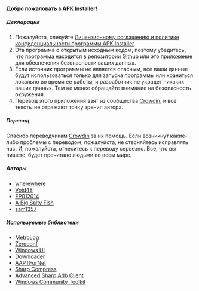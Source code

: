 #### Добро пожаловать в APK Installer!

##### Декларация
1. Пожалуйста, следуйте [Лицензионному соглашению и политике конфиденциальности программы APK Installer](https://github.com/Paving-Base/APK-Installer/blob/main/Privacy.md).
2. Эта программа с открытым исходным кодом, поэтому убедитесь, что программа находится в [репозитории Github](https://github.com/Paving-Base/APK-Installer) или [это приложение](https://www.microsoft.com/store/apps/9P2JFQ43FPPG) для обеспечения безопасности ваших данных.
3. Если источник программы не является опасным, все ваши данные будут использоваться только для запуска программы или храниться локально во время ее работы, и разработчик не украдет никаких ваших данных. Тем не менее обращайте внимание на безопасность окружения.
4. Перевод этого приложения взят из сообщества [Crowdin](https://crowdin.com/project/APKInstaller "Crowdin"), и все тексты не отражают точку зрения автора.

##### Перевод
Спасибо переводчикам [Crowdin](https://crowdin.com/project/APKInstaller "Crowdin") за их помощь. Если возникнут какие-либо проблемы с переводом, пожалуйста, не стесняйтесь исправлять нас. И, пожалуйста, отнеситесь к переводу серьезно. Все, что вы пишете, будет прочитано людьми во всем мире.

##### Авторы
- [wherewhere](https://github.com/wherewhere)
- [Void48](https://github.com/Void48)
- [EP012014](https://github.com/EP012014)
- [A Big Salty Fish](https://github.com/bigsaltyfishes)
- [sam1357](https://github.com/sam1357)

##### Используемые библиотеки
- [MetroLog](https://github.com/roubachof/MetroLog "MetroLog")
- [Zeroconf](https://github.com/novotnyllc/Zeroconf "Zeroconf")
- [Windows UI](https://github.com/microsoft/microsoft-ui-xaml "Windows UI")
- [Downloader](https://github.com/bezzad/Downloader "Downloader")
- [AAPTForNet](https://github.com/canheo136/QuickLook.Plugin.ApkViewer "AAPTForNet")
- [Sharp Compress](https://github.com/adamhathcock/sharpcompress "Sharp Compress")
- [Advanced Sharp Adb Client](https://github.com/yungd1plomat/AdvancedSharpAdbClient "Advanced Sharp Adb Client")
- [Windows Community Toolkit](https://github.com/CommunityToolkit/WindowsCommunityToolkit "Windows Community Toolkit")